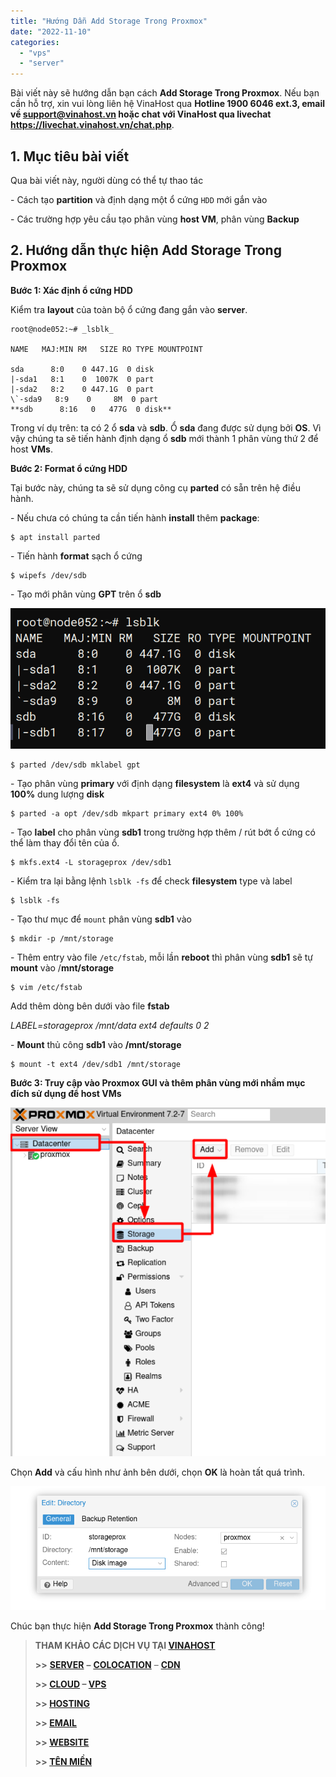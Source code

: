 ```yaml
---
title: "Hướng Dẫn Add Storage Trong Proxmox"
date: "2022-11-10"
categories: 
  - "vps"
  - "server"
---
```


Bài viết này sẽ hướng dẫn bạn cách **Add Storage Trong Proxmox**. Nếu bạn cần hỗ trợ, xin vui lòng liên hệ VinaHost qua **Hotline 1900 6046 ext.3, email về support@vinahost.vn hoặc chat với VinaHost qua livechat https://livechat.vinahost.vn/chat.php**.

## 1\. Mục tiêu bài viết

Qua bài viết này, người dùng có thể tự thao tác

\- Cách tạo **partition** và định dạng một ổ cứng `HDD` mới gắn vào

\- Các trường hợp yêu cầu tạo phân vùng **host VM**, phân vùng **Backup**

## 2\. Hướng dẫn thực hiện Add Storage Trong Proxmox

**Bước 1: Xác định ổ cứng HDD**

Kiểm tra **layout** của toàn bộ ổ cứng đang gắn vào **server**.

    root@node052:~# _lsblk_

    NAME   MAJ:MIN RM   SIZE RO TYPE MOUNTPOINT

    sda      8:0    0 447.1G  0 disk
    |-sda1   8:1    0  1007K  0 part
    |-sda2   8:2    0 447.1G  0 part
    \`-sda9   8:9    0     8M  0 part
    **sdb      8:16   0   477G  0 disk** 

Trong ví dụ trên: ta có 2 ổ **sda** và **sdb**. Ổ **sda** đang được sử dụng bởi **OS**. Vì vậy chúng ta sẽ tiến hành định dạng ổ **sdb** mới thành 1 phân vùng thứ 2 để host **VMs**.

**Bước 2: Format ổ cứng HDD**

Tại bước này, chúng ta sẽ sử dụng công cụ **parted** có sẵn trên hệ điều hành.

\- Nếu chưa có chúng ta cần tiến hành **install** thêm **package**:

    $ apt install parted

\- Tiến hành **format** sạch ổ cứng

    $ wipefs /dev/sdb

\- Tạo mới phân vùng **GPT** trên ổ **sdb**

![Add Storage Trong Proxmox](images/huong-dan-add-storage-trong-proxmox-1.png)

    $ parted /dev/sdb mklabel gpt

\- Tạo phân vùng **primary** với định dạng **filesystem** là **ext4** và sử dụng **100%** dung lượng **disk**

    $ parted -a opt /dev/sdb mkpart primary ext4 0% 100%

_\-_ Tạo **label** cho phân vùng **sdb1** trong trường hợp thêm / rút bớt ổ cứng có thể làm thay đổi tên của ổ.

    $ mkfs.ext4 -L storageprox /dev/sdb1

_\-_ Kiểm tra lại bằng lệnh `lsblk -fs` để check **filesystem** type và label

    $ lsblk -fs

_\-_ Tạo thư mục để `mount` phân vùng **sdb1** vào

    $ mkdir -p /mnt/storage

\- Thêm entry vào file `/etc/fstab`, mỗi lần **reboot** thì phân vùng **sdb1** sẽ tự **mount** vào /**mnt/storage**

    $ vim /etc/fstab

Add thêm dòng bên dưới vào file **fstab**

_LABEL=storageprox /mnt/data ext4 defaults 0 2_

\- **Mount** thủ công **sdb1** vào **/mnt/storage**

    $ mount -t ext4 /dev/sdb1 /mnt/storage

**Bước 3: Truy cập vào Proxmox GUI và thêm phân vùng mới nhầm mục đích sử dụng để host VMs**

![Add Storage Trong Proxmox](images/huong-dan-add-storage-trong-proxmox-2.png)

Chọn **Add** và cấu hình như ảnh bên dưới, chọn **OK** là hoàn tất quá trình.

![Add Storage Trong Proxmox](images/huong-dan-add-storage-trong-proxmox-3.png)

Chúc bạn thực hiện **Add Storage Trong Proxmox** thành công!

> **THAM KHẢO CÁC DỊCH VỤ TẠI [VINAHOST](https://vinahost.vn/)**
> 
> **\>>** [**SERVER**](https://vinahost.vn/thue-may-chu-rieng/) **–** [**COLOCATION**](https://vinahost.vn/colocation.html) – [**CDN**](https://vinahost.vn/dich-vu-cdn-chuyen-nghiep)
> 
> **\>> [CLOUD](https://vinahost.vn/cloud-server-gia-re/) – [VPS](https://vinahost.vn/vps-ssd-chuyen-nghiep/)**
> 
> **\>> [HOSTING](https://vinahost.vn/wordpress-hosting)**
> 
> **\>> [EMAIL](https://vinahost.vn/email-hosting)**
> 
> **\>> [WEBSITE](http://vinawebsite.vn/)**
> 
> **\>> [TÊN MIỀN](https://vinahost.vn/ten-mien-gia-re/)**
